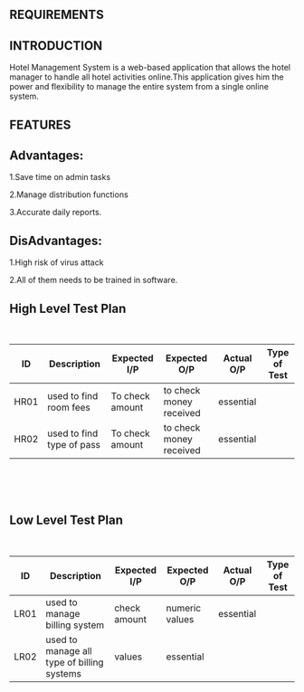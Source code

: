 REQUIREMENTS
--------------------------
INTRODUCTION
--------------------------
Hotel Management System is a web-based application that allows the hotel manager to handle all hotel activities online.This application gives him the power and flexibility to manage the entire system from a single online system.

FEATURES
-------------------
Advantages:
--------------------
1.Save time on admin tasks

2.Manage distribution functions

3.Accurate daily reports.

DisAdvantages:
-----------------------
1.High risk of virus attack

2.All of them needs to be trained in software.

## High Level Test Plan
<br>

| ID | Description | Expected I/P | Expected O/P | Actual O/P | Type of Test |
|----|----------------------|-------------|-------------|-------------|--------------|
|HR01|used to find room fees| To check amount |to check money received|essential|
|HR02|used to find type of pass| To check amount|to check money received|essential|


<br>
<br>
<br>

## Low Level Test Plan
<br>

|ID| Description | Expected I/P | Expected O/P| Actual O/P | Type of Test|
|----|------------------------|---------------|--------------|---------------|---------------|
|LR01|used to manage billing system|check amount|numeric values|essential|
|LR02| used to manage all type of billing systems|values|essential|



